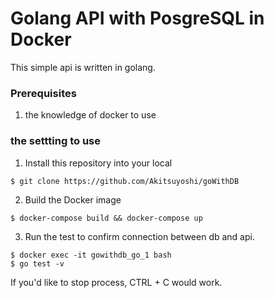 # Golang API with PosgreSQL in Docker

This simple api is written in golang.

### Prerequisites
1. the knowledge of docker to use


### the settting to use

1. Install this repository into your local

 `$ git clone https://github.com/Akitsuyoshi/goWithDB`

2. Build the Docker image

 `$ docker-compose build && docker-compose up`

3. Run the test to confirm connection between db and api.

 ```
 $ docker exec -it gowithdb_go_1 bash
 $ go test -v

 ```

If you'd like to stop process, CTRL + C would work.
